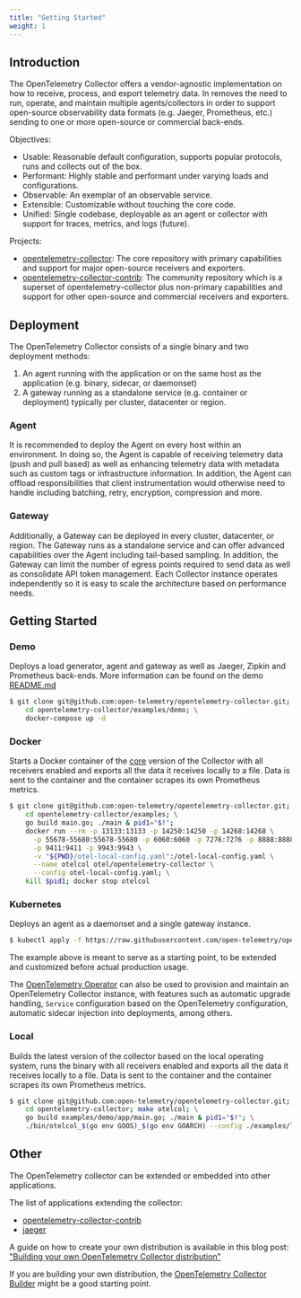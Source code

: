 ```yaml
---
title: "Getting Started"
weight: 1
---
```


## Introduction

The OpenTelemetry Collector offers a vendor-agnostic implementation on how to
receive, process, and export telemetry data. In removes the need to run,
operate, and maintain multiple agents/collectors in order to support
open-source observability data formats (e.g. Jaeger, Prometheus, etc.) sending
to one or more open-source or commercial back-ends.

Objectives:

- Usable: Reasonable default configuration, supports popular protocols, runs and collects out of the box.
- Performant: Highly stable and performant under varying loads and configurations.
- Observable: An exemplar of an observable service.
- Extensible: Customizable without touching the core code.
- Unified: Single codebase, deployable as an agent or collector with support for traces, metrics, and logs (future).

Projects:

- [opentelemetry-collector](https://github.com/open-telemetry/opentelemetry-collector):
  The core repository with primary capabilities and support for major
  open-source receivers and exporters.
- [opentelemetry-collector-contrib](https://github.com/open-telemetry/opentelemetry-collector-contrib):
  The community repository which is a superset of opentelemetry-collector plus
  non-primary capabilities and support for other open-source and commercial
  receivers and exporters.

## Deployment

The OpenTelemetry Collector consists of a single binary and two deployment methods:

1. An agent running with the application or on the same host as the application
(e.g. binary, sidecar, or daemonset)
2. A gateway running as a standalone service (e.g. container or deployment)
typically per cluster, datacenter or region.

### Agent

It is recommended to deploy the Agent on every host within an environment. In
doing so, the Agent is capable of receiving telemetry data (push and pull
based) as well as enhancing telemetry data with metadata such as custom tags or
infrastructure information. In addition, the Agent can offload responsibilities
that client instrumentation would otherwise need to handle including batching,
retry, encryption, compression and more.

### Gateway

Additionally, a Gateway can be deployed in every cluster, datacenter, or region.
The Gateway runs as a standalone service and can offer advanced capabilities
over the Agent including tail-based sampling. In addition, the Gateway can
limit the number of egress points required to send data as well as consolidate
API token management. Each Collector instance operates independently so it is
easy to scale the architecture based on performance needs.

## Getting Started

### Demo

Deploys a load generator, agent and gateway as well as Jaeger, Zipkin and
Prometheus back-ends. More information can be found on the demo
[README.md](https://github.com/open-telemetry/opentelemetry-collector/tree/master/examples/demo)

```bash
$ git clone git@github.com:open-telemetry/opentelemetry-collector.git; \
    cd opentelemetry-collector/examples/demo; \
    docker-compose up -d
```

### Docker

Starts a Docker container of the
[core](https://github.com/open-telemetry/opentelemetry-collector)
version of the Collector with all receivers enabled and exports all the data it
receives locally to a file. Data is sent to the container and the container
scrapes its own Prometheus metrics.

```bash
$ git clone git@github.com:open-telemetry/opentelemetry-collector.git; \
    cd opentelemetry-collector/examples; \
    go build main.go; ./main & pid1="$!";
    docker run --rm -p 13133:13133 -p 14250:14250 -p 14268:14268 \
      -p 55678-55680:55678-55680 -p 6060:6060 -p 7276:7276 -p 8888:8888 \
      -p 9411:9411 -p 9943:9943 \
      -v "${PWD}/otel-local-config.yaml":/otel-local-config.yaml \
      --name otelcol otel/opentelemetry-collector \
      --config otel-local-config.yaml; \
    kill $pid1; docker stop otelcol
```

### Kubernetes

Deploys an agent as a daemonset and a single gateway instance.

```bash
$ kubectl apply -f https://raw.githubusercontent.com/open-telemetry/opentelemetry-collector/master/examples/k8s/otel-config.yaml
```

The example above is meant to serve as a starting point, to be extended and
customized before actual production usage.

The [OpenTelemetry
Operator](https://github.com/open-telemetry/opentelemetry-operator) can also be
used to provision and maintain an OpenTelemetry Collector instance, with
features such as automatic upgrade handling, `Service` configuration based on
the OpenTelemetry configuration, automatic sidecar injection into deployments,
among others.

### Local

Builds the latest version of the collector based on the local operating system,
runs the binary with all receivers enabled and exports all the data it receives
locally to a file. Data is sent to the container and the container scrapes its own
Prometheus metrics.

```bash
$ git clone git@github.com:open-telemetry/opentelemetry-collector.git; \
    cd opentelemetry-collector; make otelcol; \
    go build examples/demo/app/main.go; ./main & pid1="$!"; \
    ./bin/otelcol_$(go env GOOS)_$(go env GOARCH) --config ./examples/local/otel-config.yaml; kill $pid1
```

## Other

The OpenTelemetry collector can be extended or embedded into other applications.

The list of applications extending the collector:

- [opentelemetry-collector-contrib](https://github.com/open-telemetry/opentelemetry-collector-contrib)
- [jaeger](https://github.com/jaegertracing/jaeger/tree/master/cmd/opentelemetry)

A guide on how to create your own distribution is available in this blog post:
["Building your own OpenTelemetry Collector distribution"](https://medium.com/p/42337e994b63)

If you are building your own distribution, the [OpenTelemetry Collector
Builder](https://github.com/observatorium/opentelemetry-collector-builder)
might be a good starting point.
